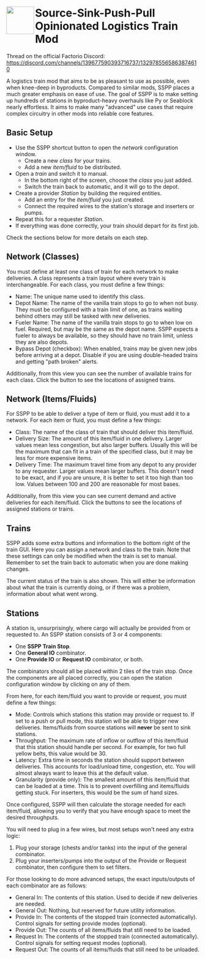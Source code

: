 # <img src="SourceSinkPushPull/thumbnail.png" align="left" width=72px> Source-Sink-Push-Pull <br> Opinionated Logistics Train Mod

Thread on the official Factorio Discord: https://discord.com/channels/139677590393716737/1329785565863874610

A logistics train mod that aims to be as pleasant to use as possible, even when knee-deep in byproducts. Compared to similar mods, SSPP places a much greater emphasis on ease of use. The goal of SSPP is to make setting up hundreds of stations in byproduct-heavy overhauls like Py or Seablock nearly effortless. It aims to make many "advanced" use cases that require complex circuitry in other mods into reliable core features.

## Basic Setup

- Use the SSPP shortcut button to open the *network* configuration window.
  - Create a new *class* for your trains.
  - Add a new *item/fluid* to be distributed.
- Open a *train* and switch it to manual.
  - In the bottom right of the screen, choose the *class* you just added.
  - Switch the train back to automatic, and it will go to the depot.
- Create a provider *Station* by building the required entities.
  - Add an entry for the *item/fluid* you just created.
  - Connect the required wires to the station's storage and inserters or pumps.
- Repeat this for a requester *Station*.
- If everything was done correctly, your train should depart for its first job.

Check the sections below for more details on each step.

## Network (Classes)

You must define at least one class of train for each network to make deliveries. A class represents a train layout where every train is interchangeable. For each class, you must define a few things:
- Name: The unique name used to identify this class.
- Depot Name: The name of the vanilla train stops to go to when not busy. They must be configured with a train limit of one, as trains waiting behind others may still be tasked with new deliveries.
- Fueler Name: The name of the vanilla train stops to go to when low on fuel. Required, but may be the same as the depot name. SSPP expects a fueler to always be available, so they should have no train limit, unless they are also depots.
- Bypass Depot (checkbox): When enabled, trains may be given new jobs before arriving at a depot. Disable if you are using double-headed trains and getting "path broken" alerts.

Additionally, from this view you can see the number of available trains for each class. Click the button to see the locations of assigned trains.

## Network (Items/Fluids)

For SSPP to be able to deliver a type of item or fluid, you must add it to a network. For each item or fluid, you must define a few things:
- Class: The name of the class of train that should deliver this item/fluid.
- Delivery Size: The amount of this item/fluid in one delivery. Larger values mean less congestion, but also larger buffers. Usually this will be the maximum that can fit in a train of the specified class, but it may be less for more expensive items.
- Delivery Time: The maximum travel time from any depot to any provider to any requester. Larger values mean larger buffers. This doesn't need to be exact, and if you are unsure, it is better to set it too high than too low. Values between 100 and 200 are reasonable for most bases.

Additionally, from this view you can see current demand and active deliveries for each item/fluid. Click the buttons to see the locations of assigned stations or trains.

## Trains

SSPP adds some extra buttons and information to the bottom right of the train GUI. Here you can assign a network and class to the train. Note that these settings can only be modified when the train is set to manual. Remember to set the train back to automatic when you are done making changes.

The current status of the train is also shown. This will either be information about what the train is currently doing, or if there was a problem, information about what went wrong.

## Stations

A station is, unsurprisingly, where cargo will actually be provided from or requested to. An SSPP station consists of 3 or 4 components:
- One **SSPP Train Stop**.
- One **General IO** combinator.
- One **Provide IO** or **Request IO** combinator, or both.

The combinators should all be placed within 2 tiles of the train stop. Once the components are all placed correctly, you can open the station configuration window by clicking on any of them.

From here, for each item/fluid you want to provide or request, you must define a few things:
- Mode: Controls which stations this station may provide or request to. If set to a push or pull mode, this station will be able to trigger new deliveries. Items/fluids from source stations will **never** be sent to sink stations.
- Throughput: The maximum rate of inflow or outflow of this item/fluid that this station should handle per second. For example, for two full yellow belts, this value would be 30.
- Latency: Extra time in seconds the station should support between deliveries. This accounts for load/unload time, congestion, etc. You will almost always want to leave this at the default value.
- Granularity (provide only): The smallest amount of this item/fluid that can be loaded at a time. This is to prevent overfilling and items/fluids getting stuck. For inserters, this would be the sum of hand sizes.

Once configured, SSPP will then calculate the storage needed for each item/fluid, allowing you to verify that you have enough space to meet the desired throughputs.

You will need to plug in a few wires, but most setups won't need any extra logic:
1. Plug your storage (chests and/or tanks) into the input of the general combinator.
2. Plug your inserters/pumps into the output of the Provide or Request combinator, then configure them to set filters.

For those looking to do more advanced setups, the exact inputs/outputs of each combinator are as follows:
- General In: The contents of this station. Used to decide if new deliveries are needed.
- General Out: Nothing, but reserved for future utility information.
- Provide In: The contents of the stopped train (connected automatically). Control signals for setting provide modes (optional).
- Provide Out: The counts of all items/fluids that still need to be loaded.
- Request In: The contents of the stopped train (connected automatically). Control signals for setting request modes (optional).
- Request Out: The counts of all items/fluids that still need to be unloaded.
